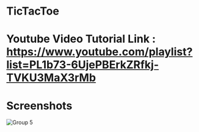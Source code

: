 # TicTacToe<br>
# Youtube Video Tutorial Link : https://www.youtube.com/playlist?list=PL1b73-6UjePBErkZRfkj-TVKU3MaX3rMb
# Screenshots
![Group 5](https://github.com/CodeInKotLang/TicTacToe/assets/110901093/8e34b6ba-a6fd-42d5-af38-7ac980499e86)
